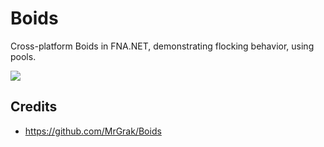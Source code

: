 # Boids  

Cross-platform Boids in FNA.NET, demonstrating flocking behavior, using pools.

[](https://github.com/MrGrak/Boids/blob/master/Imgs/boids_007.gif)
![](https://github.com/MrGrak/Boids/blob/master/Imgs/boids_007.gif)

## Credits

- https://github.com/MrGrak/Boids